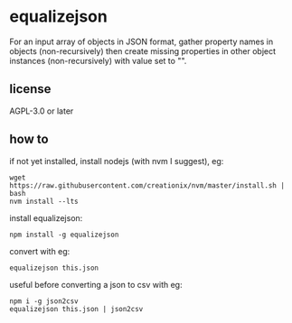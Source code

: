 # equalizejson
For an input array of objects in JSON format, gather property names in objects (non-recursively) then create missing properties in other object instances (non-recursively) with value set to "".

## license
AGPL-3.0 or later

## how to
if not yet installed, install nodejs (with nvm I suggest), eg:
```
wget https://raw.githubusercontent.com/creationix/nvm/master/install.sh | bash
nvm install --lts
```

install equalizejson:
```
npm install -g equalizejson
```

convert with eg:
```
equalizejson this.json 
```

useful before converting a json to csv with eg:
```
npm i -g json2csv
equalizejson this.json | json2csv
```

